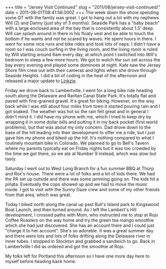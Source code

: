 +++
title = "Jersey Visit Continued"
slug = "2011/08/jersey-visit-continued/"
date = 2011-08-01T08:41:56.000Z
+++
The week down the shore spending some QT with the family was great.  I got to hang out a lot with my nephews Will (2) and Danny (just shy of 3 months).  Seaside Park has a "baby beach" with a large enclosed area of the bay that is consistently about 1.5' deep.  Will can splash around in there in his floaty vest and be able to touch the bottom if he wants and not be scared by waves.  He spent hours in there.  I went for some nice runs and bike rides and took lots of naps.  I didn't have a room so I was couch surfing in the living room, and the living room is ruled by Will starting around 6am every day, at which point I switched into Will's bedroom to sleep a few more hours.  We got to watch the sun set across the bay every evening and played some dominoes at night.  Kate saw the Jersey Shore film crew out with their cameras and lights when she drove through Seaside Heights.  I did a bit of coding in the heat of the afternoon and released a major update to [Linkzie](https://linkzie.com).

Friday we drove back to Lambertville.  I went for a long bike ride heading south along the Delaware and Raritan Canal State Park.  It's totally flat and paved with fine-grained gravel.  It's great for biking.  However, on the way back while I was still about four miles from town it started pouring rain and I got soaked.  The weather was hot so the rain felt great and in general I didn't mind it.  I did have my phone with me, which I tried to keep dry by wrapping it in some dollar bills and putting it in my back pocket (first world problems), but that was about my only concern.  Dad drove down to the base of the hill leading into their development to offer me a ride, but I just gave him my phone and biked up the hill.  It's nothing compared to what I routinely mountain bike in Colorado.  We planned to go to Bell's Tavern where my parents typically eat on Friday nights but it was too crowded by the time we got there, so we ate at Number 9 instead, which was slow but tasty.

Saturday I went out to West Long Branch for a fun summer BBQ at Thorp and Rox's house.  There were a lot of folks and a lot of kids there.  We had the PA set up outside and there was some jamming going on.  The kids hit a piñata.  Eventually the cops showed up and we had to move the music inside.  I got to visit with the Sunny Daze crew and some of my other friends from that area, which was great.

Today I biked north along the canal up past Bull's Island park to Kingswood Boat Launch, and then turned around. As I left the Lambert's Hill development, I crossed paths with Mom, who instructed me to stop at Rojo Coffee Roasters on the way home and try the green tea mango smoothie which she had just discovered.  She has an account there and I could just "charge it to her account".  She's so adorable. It was a great summer day and there were lots and lots of folks drifting along the Delaware river in inner tubes.  I stopped in Stockton and grabbed a sandwich to go.  Back in Lambertville I did as ordered and got the smoothie at Rojo.

My folks left for Portland this afternoon so I have one more day here to myself before heading back home.